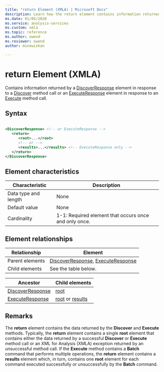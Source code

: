 ```yaml
---
title: "return Element (XMLA) | Microsoft Docs"
description: Learn how the return element contains information returned by a DiscoverResponse element in response to a Discover method call or an ExecuteResponse element in response to an Execute method call.
ms.date: 01/05/2020
ms.service: analysis-services
ms.custom: xmla
ms.topic: reference
ms.author: owend
ms.reviewer: owend
author: minewiskan

---
```

# return Element (XMLA)

  Contains information returned by a [DiscoverResponse](../xml-elements-objects-discoverresponse.md) element in response to a [Discover](../xml-elements-methods-discover.md) method call or an [ExecuteResponse](../xml-elements-objects-executeresponse.md) element in response to an [Execute](../xml-elements-methods-execute.md) method call.  
  
## Syntax  
  
```xml  
  
<DiscoverResponse> <!-- or ExecuteResponse -->  
   <return>  
      <root>...</root>  
      <!-- or -->  
      <results>...</results> <!-- ExecuteResponse only -->  
   </return>  
</DiscoverResponse>  
```  
  
## Element characteristics  
  
|Characteristic|Description|  
|--------------------|-----------------|  
|Data type and length|None|  
|Default value|None|  
|Cardinality|1-1: Required element that occurs once and only once.|  
  
## Element relationships  
  
|Relationship|Element|  
|------------------|-------------|  
|Parent elements|[DiscoverResponse](../xml-elements-objects-discoverresponse.md), [ExecuteResponse](../xml-elements-objects-executeresponse.md)|  
|Child elements|See the table below.|  
  
|Ancestor|Child elements|  
|--------------|--------------------|  
|[DiscoverResponse](../xml-elements-objects-discoverresponse.md)|[root](../xml-elements-properties/root-element-xmla.md)|  
|[ExecuteResponse](../xml-elements-objects-executeresponse.md)|[root](../xml-elements-properties/root-element-xmla.md) or [results](../xml-elements-properties/results-element-xmla.md)|  
  
## Remarks  
 The **return** element contains the data returned by the **Discover** and **Execute** methods. Typically, the **return** element contains a single **root** element that contains either the data returned by a successful **Discover** or **Execute** method call or an XML for Analysis (XMLA) exception returned by an unsuccessful method call. If the **Execute** method contains a **Batch** command that performs multiple operations, the **return** element contains a **results** element which, in turn, contains one **root** element for each command executed successfully or unsuccessfully by the **Batch** command.  
